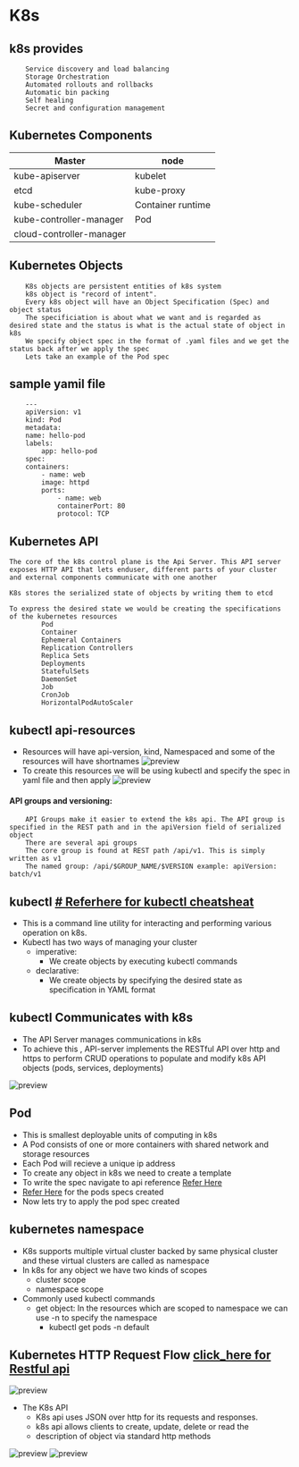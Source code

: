# K8s 
## k8s provides
        Service discovery and load balancing
        Storage Orchestration
        Automated rollouts and rollbacks
        Automatic bin packing
        Self healing
        Secret and configuration management

## Kubernetes Components

|Master | node | 
|-------|------|
|kube-apiserver|  kubelet |
|etcd | kube-proxy |
|kube-scheduler|  Container runtime |
|kube-controller-manager | Pod |
|cloud-controller-manager|  |

## Kubernetes Objects

        K8s objects are persistent entities of k8s system
        k8s object is "record of intent".
        Every k8s object will have an Object Specification (Spec) and object status
        The specificiation is about what we want and is regarded as desired state and the status is what is the actual state of object in k8s
        We specify object spec in the format of .yaml files and we get the status back after we apply the spec
        Lets take an example of the Pod spec


## sample yamil file 

        ---
        apiVersion: v1
        kind: Pod
        metadata:
        name: hello-pod
        labels:
            app: hello-pod
        spec:
        containers:
            - name: web
            image: httpd
            ports:
                - name: web
                containerPort: 80
                protocol: TCP
               


## Kubernetes API
    The core of the k8s control plane is the Api Server. This API server exposes HTTP API that lets enduser, different parts of your cluster and external components communicate with one another
        
    K8s stores the serialized state of objects by writing them to etcd
        
    To express the desired state we would be creating the specifications of the kubernetes resources
            Pod
            Container
            Ephemeral Containers
            Replication Controllers
            Replica Sets
            Deployments
            StatefulSets
            DaemonSet
            Job
            CronJob
            HorizontalPodAutoScaler

## kubectl api-resources
* Resources will have api-version, kind, Namespaced and some of the resources will have shortnames
![preview](./images/k8s_1.png)
* To create this resources we will be using kubectl and specify the spec in yaml file and then apply
![preview](./images/k8s_2.png)

#### API groups and versioning:
        API Groups make it easier to extend the k8s api. The API group is specified in the REST path and in the apiVersion field of serialized object
        There are several api groups
        The core group is found at REST path /api/v1. This is simply written as v1
        The named group: /api/$GROUP_NAME/$VERSION example: apiVersion: batch/v1

## kubectl  [# Referhere  for kubectl cheatsheat ](https://kubernetes.io/docs/reference/kubectl/cheatsheet/)
* This is a command line utility for interacting and performing various operation on k8s.
* Kubectl has two ways of managing your cluster
    * imperative:
        * We create objects by executing kubectl commands
    * declarative:
        * We create objects by specifying the desired state as specification in YAML format

## kubectl Communicates with k8s

* The API Server manages communications in k8s
* To achieve this , API-server implements the RESTful API over http and https to perform CRUD operations to populate and modify k8s API objects (pods, services, deployments)

![preview](./images/k8s_3.png)


## Pod
* This is smallest deployable units of computing in k8s
* A Pod consists of one or more containers with shared network and storage resources
* Each Pod will recieve a unique ip address
* To create any object in k8s we need to create a template
* To write the spec navigate to api reference [Refer Here](https://kubernetes.io/docs/reference/generated/kubernetes-api/v1.19/)
* [Refer Here](https://github.com/asquarezone/KubernetesZone/commit/2cd30bd9cb16740c2731c231cd8e4caee10744c7) for the pods specs created
* Now lets try to apply the pod spec created



## kubernetes namespace
* K8s supports multiple virtual cluster backed by same physical cluster and these virtual clusters are called as namespace
* In k8s for any object we have two kinds of scopes
    * cluster scope
    * namespace scope
* Commonly used kubectl commands
    * get object: In the resources which are scoped to namespace we can use -n to specify the namespace
        * kubectl get pods -n default

        
## Kubernetes HTTP Request Flow  [click_here for Restful api ](https://restfulapi.net/)

![preview](./images/k8s_4.png)
 
* The K8s API
    * K8s api uses JSON over http for its requests and responses.
    * k8s api allows clients to create, update, delete or read the    
    * description of object via standard http methods


![preview](./images/k8s_5.png)
![preview](./images/k8s_6.png)






